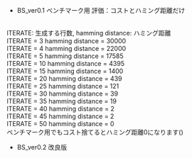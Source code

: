 * BS_ver0.1 ベンチマーク用
評価：コストとハミング距離だけ
<br>
ITERATE: 生成する行数, hamming distance: ハミング距離
<br>
ITERATE = 3  hamming distance = 30000
<br>
ITERATE = 4  hamming distance = 22000
<br>
ITERATE = 5  hamming distance = 17585
<br>
ITERATE = 10 hamming distance = 4395
<br>
ITERATE = 15 hamming distance = 1400
<br>
ITERATE = 20 hamming distance = 439
<br>
ITERATE = 25 hamming distance = 121
<br>
ITERATE = 30 hamming distance = 39
<br>
ITERATE = 35 hamming distance = 19
<br>
ITERATE = 40 hamming distance = 2
<br>
ITERATE = 45 hamming distance = 2
<br>
ITERATE = 50 hamming distance = 0
<br>
ベンチマーク用でもコスト捨てるとハミング距離0になります()

* BS_ver0.2 改良版
